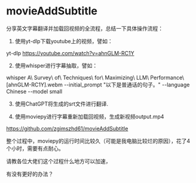 # movieAddSubtitle

分享英文字幕翻译并加载回视频的全流程，总结一下具体操作流程：

1.  使用yt-dlp下载youtube上的视频，譬如：

yt-dlp https://youtube.com/watch?v=ahnGLM-RC1Y

2. 使用whisper进行字幕抽取，譬如：

whisper A\ Survey\ of\ Techniques\ for\ Maximizing\ LLM\ Performance\ \[ahnGLM-RC1Y\].webm --initial_prompt "以下是普通话的句子。" --language Chinese --model small

3. 使用ChatGPT将生成的srt文件进行翻译.

4. 使用moviepy进行字幕重新加载回视频，生成新视频output.mp4

https://github.com/zgimszhd61/movieAddSubtitle

整个过程中，moviepy的运行时间比较久（可能是我电脑比较烂的原因），花了4个小时，需要有点耐心。

请教各位大佬们这个过程什么地方可以加速，

有没有更好的办法？
